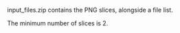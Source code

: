 input_files.zip contains the PNG slices, alongside a file list.

The minimum number of slices is 2.
